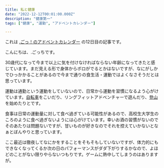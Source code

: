 ```yaml
---
title: 私と健康
date: "2022-12-12T00:01:00.000Z"
description: "健康第一"
tags: ["健康", "運動", "アドベントカレンダー"]

---
```


これは [.ごっ！のアドベントカレンダー](https://adventar.org/calendars/8199) の12日目の記事です。

こんにちは、.ごっちです。

30歳代になって今まで以上に気を付けなければならない年齢になってきたと感じています。まだ見える形で身体からボロがでるとかはないですが、なにがしかでひっかかることがあるので今まで通りの食生活・運動ではよくなさそうだとは思っています。

運動は通勤という運動をしていないので、日常から運動を習慣になるよう心がけています。[自転車](https://yutagoto.github.io/blog/posts/20221201-bike-content/)をこいだり、リングフィットアドベンチャーで遊んだり、[登山](https://yutagoto.github.io/blog/posts/20221211-climbing-mountains/)を始めたりとです。

食事は日常の運動量に対して食べ過ぎている可能性があるので、高校生大学生のころのように食べ過ぎないようには心がけています。幸いお酒の習慣がないのでそのあたりは問題ないですが、甘いものが好きなのでそれを控えていかないとなぁとぼんやりと思っています。

ここ最近は徹夜してなにかをすることをそもそもしていないですが、体力的にもできなくなってくるか次の日のパフォーマンスがダダ下がりするかなので、よほどのことがない限りやらないつもりです。ゲームに熱中してしまうのはありますが。
